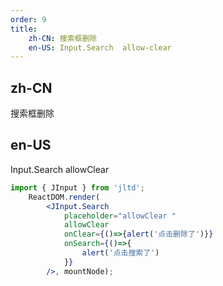 ```yaml
---
order: 9
title:
    zh-CN: 搜索框删除 
    en-US: Input.Search  allow-clear
---
```


## zh-CN

搜索框删除

## en-US

Input.Search  allowClear

````jsx
import { JInput } from 'jltd';
    ReactDOM.render(
        <JInput.Search 
            placeholder="allowClear " 
            allowClear 
            onClear={()=>{alert('点击删除了')}} 
            onSearch={()=>{
                alert('点击搜索了')
            }}
        />, mountNode);
````
